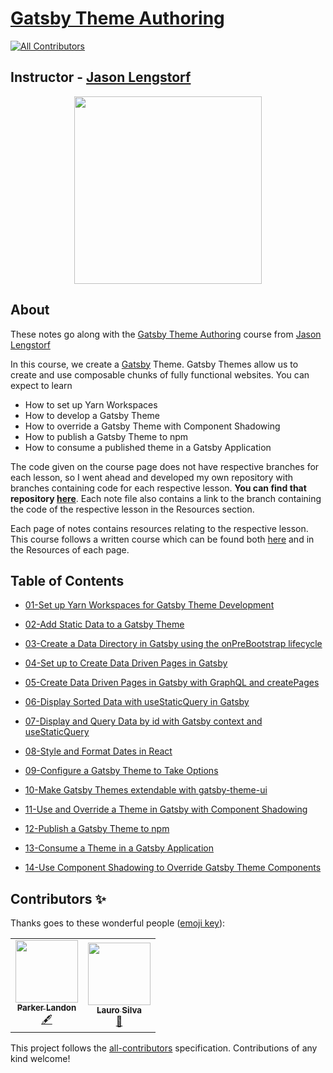 # [Gatsby Theme Authoring](https://egghead.io/courses/gatsby-theme-authoring)
<!-- ALL-CONTRIBUTORS-BADGE:START - Do not remove or modify this section -->
[![All Contributors](https://img.shields.io/badge/all_contributors-2-orange.svg?style=flat-square)](#contributors-)
<!-- ALL-CONTRIBUTORS-BADGE:END -->

## Instructor - [Jason Lengstorf](https://egghead.io/instructors/jason-lengstorf)

<p align="center"><img src="https://d2eip9sf3oo6c2.cloudfront.net/series/square_covers/000/000/311/full/EGH_GatsbyThemes_Final.png" width="300"/></p>

## About

These notes go along with the [Gatsby Theme Authoring](https://egghead.io/courses/gatsby-theme-authoring) course from [Jason Lengstorf](https://egghead.io/instructors/jason-lengstorf)

In this course, we create a [Gatsby](https://www.gatsbyjs.org/) Theme. Gatsby Themes allow us to create and use composable chunks of fully functional websites. You can expect to learn
- How to set up Yarn Workspaces
- How to develop a Gatsby Theme
- How to override a Gatsby Theme with Component Shadowing
- How to publish a Gatsby Theme to npm
- How to consume a published theme in a Gatsby Application

The code given on the course page does not have respective branches for each lesson, so I went ahead and developed my own repository with branches containing code for each respective lesson. **You can find that repository [here](https://github.com/ParkerGits/authoring-gatsby-themes)**. Each note file also contains a link to the branch containing the code of the respective lesson in the Resources section.

Each page of notes contains resources relating to the respective lesson. This course follows a written course which can be found both [here](https://www.gatsbyjs.org/tutorial/building-a-theme/) and in the Resources of each page.
## Table of Contents

- [01-Set up Yarn Workspaces for Gatsby Theme Development](01-set-up-yarn-workspaces-for-gatsby-theme-development.md)

- [02-Add Static Data to a Gatsby Theme](02-add-static-data-to-a-gatsby-theme.md)

- [03-Create a Data Directory in Gatsby using the onPreBootstrap lifecycle](03-create-a-data-directory-in-gatsby-using-the-on-pre-bootstrap-lifecycle.md)

- [04-Set up to Create Data Driven Pages in Gatsby](04-set-up-to-create-data-driven-pages-in-gatsby.md)

- [05-Create Data Driven Pages in Gatsby with GraphQL and createPages](05-create-data-driven-pages-in-gatsby-with-graph-ql-and-create-pages.md)

- [06-Display Sorted Data with useStaticQuery in Gatsby](06-display-sorted-data-with-use-static-query-in-gatsby.md)

- [07-Display and Query Data by id with Gatsby context and useStaticQuery](07-display-and-query-data-by-id-with-gatsby-context-and-use-static-query.md)

- [08-Style and Format Dates in React](08-style-and-format-dates-in-react.md)

- [09-Configure a Gatsby Theme to Take Options](09-configure-a-gatsby-theme-to-take-options.md)

- [10-Make Gatsby Themes extendable with gatsby-theme-ui](10-make-gatsby-themes-extendable-with-gatsby-theme-ui.md)

- [11-Use and Override a Theme in Gatsby with Component Shadowing](11-use-and-override-a-theme-in-gatsby-with-component-shadowing.md)

- [12-Publish a Gatsby Theme to npm](12-publish-a-gatsby-theme-to-npm.md)

- [13-Consume a Theme in a Gatsby Application](13-consume-a-theme-in-a-gatsby-application.md)

- [14-Use Component Shadowing to Override Gatsby Theme Components](14-use-component-shadowing-to-override-gatsby-theme-components.md)

## Contributors ✨

Thanks goes to these wonderful people ([emoji key](https://allcontributors.org/docs/en/emoji-key)):

<!-- ALL-CONTRIBUTORS-LIST:START - Do not remove or modify this section -->
<!-- prettier-ignore-start -->
<!-- markdownlint-disable -->
<table>
  <tr>
    <td align="center"><a href="https://github.com/ParkerGits"><img src="https://avatars3.githubusercontent.com/u/45955761?v=4" width="100px;" alt=""/><br /><sub><b>Parker Landon</b></sub></a><br /><a href="#content-ParkerGits" title="Content">🖋</a></td>
    <td align="center"><a href="https://laurosilva.com"><img src="https://avatars2.githubusercontent.com/u/57044804?v=4" width="100px;" alt=""/><br /><sub><b>Lauro Silva</b></sub></a><br /><a href="https://github.com/eggheadio-projects/gatsby-theme-authoring-notes/pulls?q=is%3Apr+reviewed-by%3Alaurosilvacom" title="Reviewed Pull Requests">👀</a></td>
  </tr>
</table>

<!-- markdownlint-enable -->
<!-- prettier-ignore-end -->
<!-- ALL-CONTRIBUTORS-LIST:END -->

This project follows the [all-contributors](https://github.com/all-contributors/all-contributors) specification. Contributions of any kind welcome!